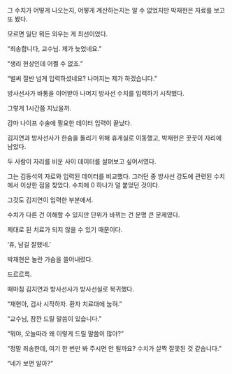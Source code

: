 그 수치가 어떻게 나오는지, 어떻게 계산하는지는 알 수 없었지만 박재현은 자료를 보고 또 봤다.

모르면 일단 뭐든 외우는 게 최선이었다.

“죄송합니다, 교수님. 제가 늦었네요.”

“생리 현상인데 어쩔 수 없죠.”

“벌써 절반 넘게 입력하셨네요? 나머지는 제가 하겠습니다.”

방사선사가 바통을 이어받아 나머지 방사선 수치를 입력하기 시작했다.

그렇게 1시간쯤 지났을까.

감마 나이프 수술에 필요한 데이터 입력이 끝났다.

김지연과 방사선사가 한숨을 돌리기 위해 휴게실로 이동했고, 박재현은 꿋꿋이 자리에 남았다.

두 사람이 자리를 비운 사이 데이터를 살펴보고 싶어서였다.

그는 김동석의 자료와 입력된 데이터를 비교했다. 그러던 중 방사선 강도에 관련된 수치에서 이상한 점을 찾았다. 수치에 0 하나가 덜 붙었던 것이다.

그것도 김지연이 입력한 부분에서.

수치가 다른 건 이해할 수 있지만 단위가 바뀌는 건 분명 큰 문제였다.

제대로 된 치료가 되지 않을 수 있기 때문이다.

‘휴, 남길 잘했네.’

박재현은 놀란 가슴을 쓸어내렸다.

드르르륵.

때마침 김지연과 방사선사가 방사선실로 복귀했다.

“재현아, 검사 시작하자. 환자 치료대에 눕혀.”

“교수님, 잠깐 드릴 말씀이 있습니다.”

“뭐야, 오늘따라 왜 이렇게 드릴 말씀이 많아?”

“정말 죄송한데, 여기 한 번만 봐 주시면 안 될까요? 수치가 살짝 잘못된 것 같습니다.”

“네가 보면 알아?”